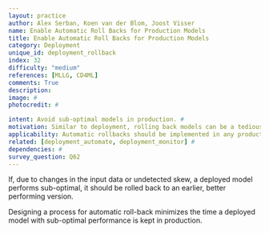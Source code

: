```yaml
---
layout: practice
author: Alex Serban, Koen van der Blom, Joost Visser
name: Enable Automatic Roll Backs for Production Models
title: Enable Automatic Roll Backs for Production Models
category: Deployment
unique_id: deployment_rollback
index: 32
difficulty: "medium"
references: [MLLG, CD4ML]
comments: True
description:
image: #
photocredit: #

intent: Avoid sub-optimal models in production. #
motivation: Similar to deployment, rolling back models can be a tedious process. Instead of manually performing this task, it is recommended to define an automatic process for it. #
applicability: Automatic rollbacks should be implemented in any production-level ML application.
related: [deployment_automate, deployment_monitor] #
dependencies: #
survey_question: Q62
---
```


If, due to changes in the input data or undetected skew, a deployed model performs sub-optimal, it should be rolled back to an earlier, better performing version.

Designing a process for automatic roll-back minimizes the time a deployed model with sub-optimal performance is kept in production.
